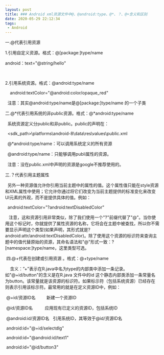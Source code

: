```yaml
---
layout: post
title: ### Android xml资源文件中@、@android:type、@*、？、@+含义和区别
date: 2020-05-29 22:12:34
tags: 
 - Android
---
```





一.@代表引用资源

1.引用自定义资源。格式：@[package:]type/name

android：text="@string/hello"

 

2.引用系统资源。格式：@android:type/name

    android:textColor="@android:color/opaque_red"

  注意：其实@android:type/name是@[package:]type/name 的一个子类

二.@*代表引用系统的非public资源。格式：@*android:type/name

  系统资源定义分public和非public。public的声明在：

  <sdk_path>\platforms\android-8\data\res\values\public.xml

  @*android:type/name：可以调用系统定义的所有资源

  @android:type/name：只能够调用publi属性的资源。

  注意：没在public.xml中声明的资源是google不推荐使用的。

三.？代表引用主题属性

  另外一种资源值允许你引用当前主题中的属性的值。这个属性值只能在style资源和XML属性中使用；它允许你通过将它们改变为当前主题提供的标准变化来改变UI元素的外观，而不是提供具体的值。例如：

  android:textColor="?android:textDisabledColor" 

   注意，这和资源引用非常类似，除了我们使用一个"?"前缀代替了"@"。当你使用这个标记时，你就提供了属性资源的名称，它将会在主题中被查找，所以你不需要显示声明这个类型(如果声明，其形式就是?android:attr/android:textDisabledColor)。除了使用这个资源的标识符来查询主题中的值代替原始的资源，其命名语法和"@"形式一致：?[namespace:]type/name，这里类型可选。

 四.@+代表在创建或引用资源 。格式：@+type/name

    含义：”+”表示在R.java中名为type的内部类中添加一条记录。如"@+id/button"的含义是在R.java 文件中的id 这个静态内部类添加一条常量名为button。该常量就是该资源的标识符。如果标示符（包括系统资源）已经存在则表示引用该标示符。最常用的就是在定义资源ID中，例如：

 @+id/资源ID名         新建一个资源ID

 @id/资源ID名          应用现有已定义的资源ID，包括系统ID

 @android:id/资源ID名   引用系统ID，其等效于@id/资源ID名 

 android:id="@+id/selectdlg"

 android:id="@android:id/text1"

 android:id="@id/button3"  